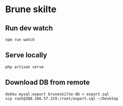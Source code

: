# Brune skilte

## Run dev watch
`npm run watch`

## Serve locally
`php artisan serve`

## Download DB from remote
```
dokku mysql:export bruneskilte-db > export.sql
scp root@188.166.57.219:/root/export.sql ~/Desktop
```
